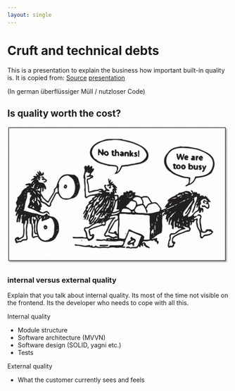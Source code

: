 ```yaml
---
layout: single
---
```


# Cruft and technical debts
This is a presentation to explain the business how important built-in quality is. It is copied from: [Source](https://martinfowler.com/articles/is-quality-worth-cost.html)
[presentation](../Is%20quality%20worth%20the%20cost.pptx)

(In german überflüssiger Müll / nutzloser Code)

## Is quality worth the cost?
![We are too busy](/assets/images/softskills/we-are-too-busy.png)

### internal versus external quality
Explain that you talk about internal quality. Its most of the time not visible on the frontend. Its the developer who needs to cope with all this.

Internal quality
* Module structure
* Software architecture (MVVN)
* Software design (SOLID, yagni etc.)
* Tests

External quality
* What the customer currently sees and feels

